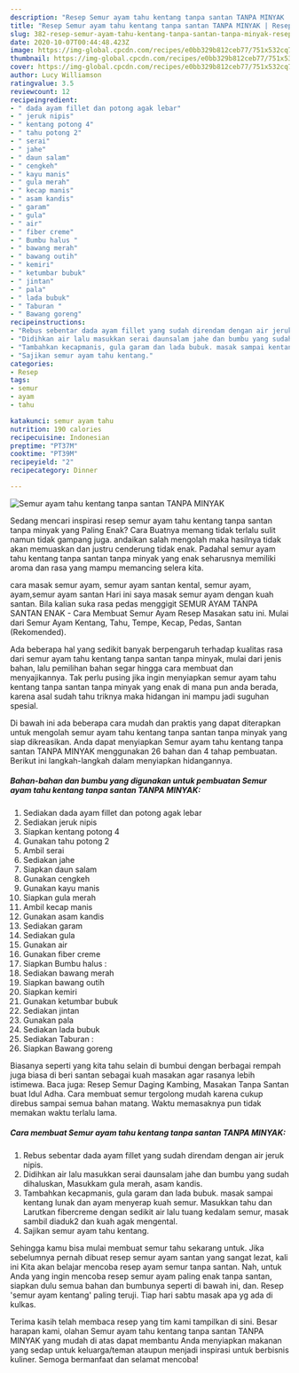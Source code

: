 ```yaml
---
description: "Resep Semur ayam tahu kentang tanpa santan TANPA MINYAK | Resep Membuat Semur ayam tahu kentang tanpa santan TANPA MINYAK Yang Menggugah Selera"
title: "Resep Semur ayam tahu kentang tanpa santan TANPA MINYAK | Resep Membuat Semur ayam tahu kentang tanpa santan TANPA MINYAK Yang Menggugah Selera"
slug: 382-resep-semur-ayam-tahu-kentang-tanpa-santan-tanpa-minyak-resep-membuat-semur-ayam-tahu-kentang-tanpa-santan-tanpa-minyak-yang-menggugah-selera
date: 2020-10-07T00:44:48.423Z
image: https://img-global.cpcdn.com/recipes/e0bb329b812ceb77/751x532cq70/semur-ayam-tahu-kentang-tanpa-santan-tanpa-minyak-foto-resep-utama.jpg
thumbnail: https://img-global.cpcdn.com/recipes/e0bb329b812ceb77/751x532cq70/semur-ayam-tahu-kentang-tanpa-santan-tanpa-minyak-foto-resep-utama.jpg
cover: https://img-global.cpcdn.com/recipes/e0bb329b812ceb77/751x532cq70/semur-ayam-tahu-kentang-tanpa-santan-tanpa-minyak-foto-resep-utama.jpg
author: Lucy Williamson
ratingvalue: 3.5
reviewcount: 12
recipeingredient:
- " dada ayam fillet dan potong agak lebar"
- " jeruk nipis"
- " kentang potong 4"
- " tahu potong 2"
- " serai"
- " jahe"
- " daun salam"
- " cengkeh"
- " kayu manis"
- " gula merah"
- " kecap manis"
- " asam kandis"
- " garam"
- " gula"
- " air"
- " fiber creme"
- " Bumbu halus "
- " bawang merah"
- " bawang outih"
- " kemiri"
- " ketumbar bubuk"
- " jintan"
- " pala"
- " lada bubuk"
- " Taburan "
- " Bawang goreng"
recipeinstructions:
- "Rebus sebentar dada ayam fillet yang sudah direndam dengan air jeruk nipis."
- "Didihkan air lalu masukkan serai daunsalam jahe dan bumbu yang sudah dihaluskan, Masukkam gula merah, asam kandis."
- "Tambahkan kecapmanis, gula garam dan lada bubuk. masak sampai kentang lunak dan ayam menyerap kuah semur. Masukkan tahu dan Larutkan fibercreme dengan sedikit air lalu tuang kedalam semur, masak sambil diaduk2 dan kuah agak mengental."
- "Sajikan semur ayam tahu kentang."
categories:
- Resep
tags:
- semur
- ayam
- tahu

katakunci: semur ayam tahu 
nutrition: 190 calories
recipecuisine: Indonesian
preptime: "PT37M"
cooktime: "PT39M"
recipeyield: "2"
recipecategory: Dinner

---
```



![Semur ayam tahu kentang tanpa santan TANPA MINYAK](https://img-global.cpcdn.com/recipes/e0bb329b812ceb77/751x532cq70/semur-ayam-tahu-kentang-tanpa-santan-tanpa-minyak-foto-resep-utama.jpg)

Sedang mencari inspirasi resep semur ayam tahu kentang tanpa santan tanpa minyak yang Paling Enak? Cara Buatnya memang tidak terlalu sulit namun tidak gampang juga. andaikan salah mengolah maka hasilnya tidak akan memuaskan dan justru cenderung tidak enak. Padahal semur ayam tahu kentang tanpa santan tanpa minyak yang enak seharusnya memiliki aroma dan rasa yang mampu memancing selera kita.

cara masak semur ayam, semur ayam santan kental, semur ayam, ayam,semur ayam santan Hari ini saya masak semur ayam dengan kuah santan. Bila kalian suka rasa pedas menggigit SEMUR AYAM TANPA SANTAN ENAK - Cara Membuat Semur Ayam Resep Masakan satu ini. Mulai dari Semur Ayam Kentang, Tahu, Tempe, Kecap, Pedas, Santan (Rekomended).

Ada beberapa hal yang sedikit banyak berpengaruh terhadap kualitas rasa dari semur ayam tahu kentang tanpa santan tanpa minyak, mulai dari jenis bahan, lalu pemilihan bahan segar hingga cara membuat dan menyajikannya. Tak perlu pusing jika ingin menyiapkan semur ayam tahu kentang tanpa santan tanpa minyak yang enak di mana pun anda berada, karena asal sudah tahu triknya maka hidangan ini mampu jadi suguhan spesial.


Di bawah ini ada beberapa cara mudah dan praktis yang dapat diterapkan untuk mengolah semur ayam tahu kentang tanpa santan tanpa minyak yang siap dikreasikan. Anda dapat menyiapkan Semur ayam tahu kentang tanpa santan TANPA MINYAK menggunakan 26 bahan dan 4 tahap pembuatan. Berikut ini langkah-langkah dalam menyiapkan hidangannya.

<!--inarticleads1-->

##### Bahan-bahan dan bumbu yang digunakan untuk pembuatan Semur ayam tahu kentang tanpa santan TANPA MINYAK:

1. Sediakan  dada ayam fillet dan potong agak lebar
1. Sediakan  jeruk nipis
1. Siapkan  kentang potong 4
1. Gunakan  tahu potong 2
1. Ambil  serai
1. Sediakan  jahe
1. Siapkan  daun salam
1. Gunakan  cengkeh
1. Gunakan  kayu manis
1. Siapkan  gula merah
1. Ambil  kecap manis
1. Gunakan  asam kandis
1. Sediakan  garam
1. Sediakan  gula
1. Gunakan  air
1. Gunakan  fiber creme
1. Siapkan  Bumbu halus :
1. Sediakan  bawang merah
1. Siapkan  bawang outih
1. Siapkan  kemiri
1. Gunakan  ketumbar bubuk
1. Sediakan  jintan
1. Gunakan  pala
1. Sediakan  lada bubuk
1. Sediakan  Taburan :
1. Siapkan  Bawang goreng


Biasanya seperti yang kita tahu selain di bumbui dengan berbagai rempah juga biasa di beri santan sebagai kuah masakan agar rasanya lebih istimewa. Baca juga: Resep Semur Daging Kambing, Masakan Tanpa Santan buat Idul Adha. Cara membuat semur tergolong mudah karena cukup direbus sampai semua bahan matang. Waktu memasaknya pun tidak memakan waktu terlalu lama. 

<!--inarticleads2-->

##### Cara membuat Semur ayam tahu kentang tanpa santan TANPA MINYAK:

1. Rebus sebentar dada ayam fillet yang sudah direndam dengan air jeruk nipis.
1. Didihkan air lalu masukkan serai daunsalam jahe dan bumbu yang sudah dihaluskan, Masukkam gula merah, asam kandis.
1. Tambahkan kecapmanis, gula garam dan lada bubuk. masak sampai kentang lunak dan ayam menyerap kuah semur. Masukkan tahu dan Larutkan fibercreme dengan sedikit air lalu tuang kedalam semur, masak sambil diaduk2 dan kuah agak mengental.
1. Sajikan semur ayam tahu kentang.


Sehingga kamu bisa mulai membuat semur tahu sekarang untuk. Jika sebelumnya pernah dibuat resep semur ayam santan yang sangat lezat, kali ini Kita akan belajar mencoba resep ayam semur tanpa santan. Nah, untuk Anda yang ingin mencoba resep semur ayam paling enak tanpa santan, siapkan dulu semua bahan dan bumbunya seperti di bawah ini, dan. Resep &#39;semur ayam kentang&#39; paling teruji. Tiap hari sabtu masak apa yg ada di kulkas. 

Terima kasih telah membaca resep yang tim kami tampilkan di sini. Besar harapan kami, olahan Semur ayam tahu kentang tanpa santan TANPA MINYAK yang mudah di atas dapat membantu Anda menyiapkan makanan yang sedap untuk keluarga/teman ataupun menjadi inspirasi untuk berbisnis kuliner. Semoga bermanfaat dan selamat mencoba!
